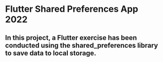 # Flutter Shared Preferences App 2022

## In this project, a Flutter exercise has been conducted using the shared_preferences library to save data to local storage.